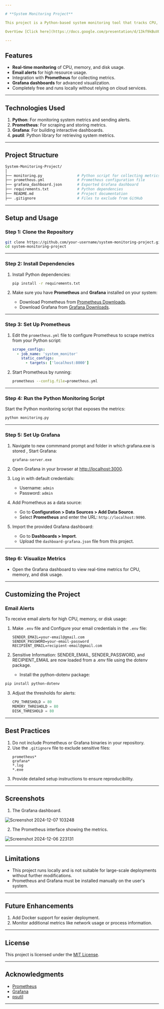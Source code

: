 ```yaml
---

# **System Monitoring Project**

This project is a Python-based system monitoring tool that tracks CPU, memory, and disk usage using the **psutil** library. The data is visualized in **Grafana**, which is powered by metrics collected using **Prometheus**. It is a lightweight and user-friendly monitoring solution that runs entirely on your local machine.

OverView [Click here](https://docs.google.com/presentation/d/13kf9kBuV06y3CAOekVWuekw7ZfWDhWL18TagEM8mRv8/edit?usp=sharing)

---
```


## **Features**
- **Real-time monitoring** of CPU, memory, and disk usage.
- **Email alerts** for high resource usage.
- Integration with **Prometheus** for collecting metrics.
- **Grafana dashboards** for advanced visualization.
- Completely free and runs locally without relying on cloud services.

---

## **Technologies Used**
1. **Python**: For monitoring system metrics and sending alerts.
2. **Prometheus**: For scraping and storing metrics.
3. **Grafana**: For building interactive dashboards.
4. **psutil**: Python library for retrieving system metrics.

---

## **Project Structure**
```bash
System-Monitoring-Project/
│
├── monitoring.py                # Python script for collecting metrics
├── prometheus.yml               # Prometheus configuration file
├── grafana_dashboard.json       # Exported Grafana dashboard
├── requirements.txt             # Python dependencies
├── README.md                    # Project documentation
├── .gitignore                   # Files to exclude from GitHub
```

---

## **Setup and Usage**

### **Step 1: Clone the Repository**
```bash
git clone https://github.com/your-username/system-monitoring-project.git
cd system-monitoring-project
```

---

### **Step 2: Install Dependencies**
1. Install Python dependencies:
   ```bash
   pip install -r requirements.txt
   ```

2. Make sure you have **Prometheus** and **Grafana** installed on your system:
   - Download Prometheus from [Prometheus Downloads](https://prometheus.io/download/).
   - Download Grafana from [Grafana Downloads](https://grafana.com/grafana/download/).

---

### **Step 3: Set Up Prometheus**
1. Edit the `prometheus.yml` file to configure Prometheus to scrape metrics from your Python script:
   ```yaml
   scrape_configs:
     - job_name: 'system_monitor'
       static_configs:
         - targets: ['localhost:8000']
   ```

2. Start Prometheus by running:
   ```bash
   prometheus --config.file=prometheus.yml
   ```

---

### **Step 4: Run the Python Monitoring Script**
Start the Python monitoring script that exposes the metrics:
```bash
python monitoring.py
```

---

### **Step 5: Set Up Grafana**
1. Navigate to new commmand prompt and folder in which grafana.exe is stored , Start Grafana:
   ```bash
   grafana-server.exe
   ```

2. Open Grafana in your browser at [http://localhost:3000](http://localhost:3000).
3. Log in with default credentials:
   - Username: `admin`
   - Password: `admin`
4. Add Prometheus as a data source:
   - Go to **Configuration > Data Sources > Add Data Source**.
   - Select **Prometheus** and enter the URL: `http://localhost:9090`.
5. Import the provided Grafana dashboard:
   - Go to **Dashboards > Import**.
   - Upload the `dashboard-grafana.json` file from this project.

---

### **Step 6: Visualize Metrics**
- Open the Grafana dashboard to view real-time metrics for CPU, memory, and disk usage.

---

## **Customizing the Project**

### **Email Alerts**
To receive email alerts for high CPU, memory, or disk usage:
1. Make `.env` file and Configure your email credentials in the `.env` file:
   ```text
   SENDER_EMAIL=your-email@gmail.com
   SENDER_PASSWORD=your-email-password
   RECIPIENT_EMAIL=recipient-email@gmail.com
   ```

2. Sensitive Information: SENDER_EMAIL, SENDER_PASSWORD, and RECIPIENT_EMAIL are now loaded from a .env file using the dotenv package.
   - Install the python-dotenv package:
```bash
pip install python-dotenv
```

3. Adjust the thresholds for alerts:
   ```python
   CPU_THRESHOLD = 80
   MEMORY_THRESHOLD = 80
   DISK_THRESHOLD = 80
   ```

---

## **Best Practices**
1. Do not include Prometheus or Grafana binaries in your repository.
2. Use the `.gitignore` file to exclude sensitive files:
   ```
   prometheus*
   grafana*
   *.log
   *.exe
   ```
3. Provide detailed setup instructions to ensure reproducibility.

---

## **Screenshots**
1. The Grafana dashboard.

![Screenshot 2024-12-07 103248](https://github.com/user-attachments/assets/1dc2a722-b5ca-4011-b7df-78cc897f8356)

2. The Prometheus interface showing the metrics.

![Screenshot 2024-12-06 223131](https://github.com/user-attachments/assets/f494ce9b-86ab-4cc4-9d9e-71250f8ff166)

---

## **Limitations**
- This project runs locally and is not suitable for large-scale deployments without further modifications.
- Prometheus and Grafana must be installed manually on the user's system.

---

## **Future Enhancements**
1. Add Docker support for easier deployment.
2. Monitor additional metrics like network usage or process information.

---

## **License**
This project is licensed under the [MIT License](LICENSE).

---

## **Acknowledgments**
- [Prometheus](https://prometheus.io/)
- [Grafana](https://grafana.com/)
- [psutil](https://github.com/giampaolo/psutil)

---
